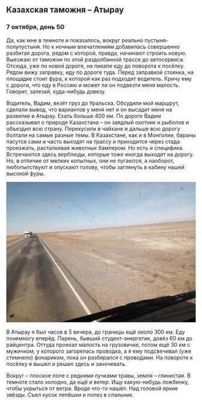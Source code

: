## Казахская таможня – Атырау

### 7 октября, день 50

Да, как мне в темноте и показалось, вокруг реально пустыня-полупустыня. Но к ночным впечатлениям добавилась совершенно разбитая дорога, рядом с которой, правда, начинают строить новую. Выезжаю от таможни по этой раздолбанной трассе до автосервиса. Отсюда, уже по новой дороге, на пикапе еду до поворота к посёлку. Рядом вижу заправку, иду по дороге туда. Перед заправкой стоянка, на площадке стоит фура, к которой как раз подходит водитель. Кричу ему с дороги, что еду в Россию и может ли он подвезти меня малость. Говорит, залезай, куда-нибудь довезу.

Водитель, Вадим, везёт груз до Уральска. Обсудили мой маршрут, сделали вывод, что вариантов у меня нет и он высадит меня на развилке в Атырау. Ехать больше 400 км. По дороге Вадим рассказывал о природе Казахстана – он заядлый охотник и рыболов и объездил всю страну. Перекусили в чайхане и дальше всю дорогу болтали на самые разные темы. В Казахстане, как и в Монголии, бараны пасутся сами и часто выходят на трассу и приходится через стада проезжать, расталкивая животных бампером. Но есть и специфика. Встречаются здесь верблюды, которые тоже иногда выходят на дорогу. Но, в отличие от мелких копытных, они не пугаются, а наоборот, любопытствуют и опускают голову, чтобы заглянуть в кабину нашей высокой фуры.

![Казахстан - дорога вдоль Каспия](../images/IMG_20181007_140431.jpg)

В Атырау я был часов в 5 вечера, до границы ещё около 300 км. Еду понемногу вперёд. Парень, бывший студент-энергетик, довёз 60 км до райцентра. Оттуда проехал малость на грузовичке, потом ещё 30 км с мужичком, у которого загорелась проводка, а я ему подсвечивал (уже стемнело) фонариком, пока он разбирался с проводами. На повороте к посёлку я вышел и решил здесь и заночевать.

Вокруг – плоское поле с редкими пучками травы, земля – глинистая. В темноте стало холодно, да ещё и ветер. Ищу какую-нибудь ложбинку, чтобы укрыться от ветра. Вроде что-то нашёл. Над головой яркие звёзды. Съел кусок лепёшки и полез в спальник.